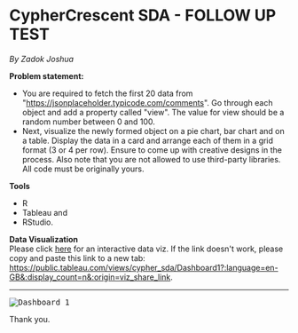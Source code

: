 # CypherCrescent SDA - FOLLOW UP TEST
*By Zadok Joshua*

**Problem statement:**
* You are required to fetch the first 20 data from "https://jsonplaceholder.typicode.com/comments". Go through each object and add a property called "view". The value for view should be a random number between 0 and 100.
* Next, visualize the newly formed object on a pie chart, bar chart and on a table. Display the data in a card and arrange each of them in a grid format (3 or 4 per row). Ensure to come up with creative designs in the process. Also note that you are not allowed to use third-party libraries. All code must be originally yours.

**Tools**
- R 
- Tableau and 
- RStudio.

**Data Visualization**
\
Please click [here](https://public.tableau.com/views/cypher_sda/Dashboard1?:language=en-GB&:display_count=n&:origin=viz_share_link) for an interactive data viz. If the link doesn't work, please copy and paste this link to a new tab: https://public.tableau.com/views/cypher_sda/Dashboard1?:language=en-GB&:display_count=n&:origin=viz_share_link.
***
<kbd>![Dashboard 1](https://user-images.githubusercontent.com/65626254/154820080-ffdaa730-3846-4cd8-9601-50a3e48f2ee0.png)</kbd>

Thank you.
